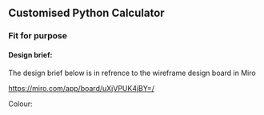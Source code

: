 ## Customised Python Calculator
### Fit for purpose

#### Design brief:

The design brief below is in refrence to the wireframe design board in Miro

https://miro.com/app/board/uXjVPUK4jBY=/


Colour:
